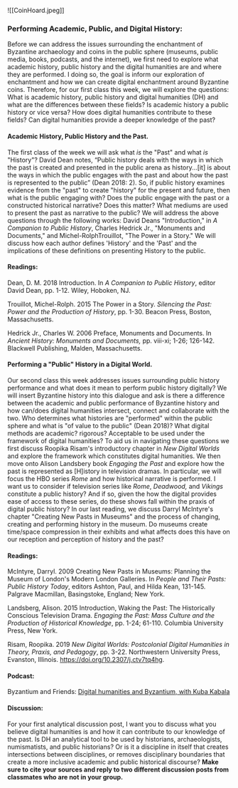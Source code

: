 ![[CoinHoard.jpeg]]

### Performing Academic, Public, and Digital History: 

Before we can address the issues surrounding the enchantment of Byzantine archaeology and coins in the public sphere (museums, public media, books, podcasts, and the internet), we first need to explore what academic history, public history and the digital humanities are and where they are performed. I doing so, the goal is inform our exploration of enchantment and how we can create digital enchantment around Byzantine coins. Therefore, for our first class this week, we will explore the questions: What is academic history, public history and digital humanities (DH) and what are the differences between these fields? Is academic history a public history or vice versa? How does digital humanities contribute to these fields? Can digital humanities provide a deeper knowledge of the past? 

#### Academic History, Public History and the Past. 

The first class of the week we will ask what *is* the "Past" and what *is* "History"? David Dean notes, “Public history deals with the ways in which the past is created and presented in the public arena as history...[it] is about the ways in which the public engages with the past and about how the past is represented to the public” (Dean 2018: 2). So, if public history examines evidence from the "past" to create "history" for the present and future, then what is the public engaging with? Does the public engage with the past or a constructed historical narrative? Does this matter? What mediums are used to present the past as narrative to the public? We will address the above questions through the following works: David Deans "Introduction," in _A Companion to Public History_, Charles Hedrick Jr., "Monuments and Documents," and Michel-RolphTrouillot, "The Power in a Story."  We will discuss how each author defines 'History' and the 'Past' and the implications of these definitions on presenting History to the public.

#### Readings:

Dean, D. M. 2018   Introduction. In _A Companion to Public History_, editor David Dean, pp. 1-12. Wiley, Hoboken, NJ. 

Trouillot, Michel-Rolph. 2015   The Power in a Story. _Silencing the Past: Power and the Production of History_, pp. 1-30. Beacon Press, Boston, Massachusetts.

Hedrick Jr., Charles W. 2006   Preface, Monuments and Documents. In *Ancient History: Monuments and Documents,* pp. viii-xi; 1-26; 126-142. Blackwell Publishing, Malden, Massachusetts.

#### Performing a "Public" History in a Digital World. 

Our second class this week addresses issues surrounding public history performance and what does it mean to perform public history digitally?  We will insert Byzantine history into this dialogue and ask is there a difference between the academic and public performance of Byzantine history and how can/does digital humanities intersect, connect and collaborate with the two. Who determines what histories are "performed" within the public sphere and what is "of value to the public" (Dean 2018)?  What digital methods are academic? rigorous? Acceptable to be used under the framework of digital humanities? To aid us in navigating these questions we first discuss Roopika Risam's introductory chapter in *New Digital Worlds* and explore the framework which constitutes digital humanities. We then move onto Alison Landsbery book *Engaging the Past* and explore how the past is represented as [H]istory in television dramas. In particular, we will focus the HBO series *Rome* and how historical narrative is performed. I want us to consider if television series like *Rome*, *Deadwood,* and *Vikings* constitute a public history? And if so, given the how the digital provides ease of access to these series, do these shows fall within the praxis of digital public history? In our last reading, we discuss Darryl McIntyre's chapter "Creating New Pasts in Museums" and the process of changing, creating and performing history in the museum. Do museums create time/space compression in their exhibits and what affects does this have on our reception and perception of history and the past? 

#### Readings:

McIntyre, Darryl. 2009   Creating New Pasts in Museums: Planning the Museum of London's Modern London Galleries. In _People and Their Pasts: Public History Today_, editors Ashton, Paul, and Hilda Kean, 131-145. Palgrave Macmillan, Basingstoke, England; New York.

Landsberg, Alison. 2015   Introduction, Waking the Past: The Historically Conscious Television Drama. _Engaging the Past: Mass Culture and the Production of Historical Knowledge_, pp. 1-24; 61-110. Columbia University Press, New York.

Risam, Roopika. 2019   _New Digital Worlds: Postcolonial Digital Humanities in Theory, Praxis, and Pedagogy_, pp. 3-22. Northwestern University Press, Evanston, Illinois. https://doi.org/10.2307/j.ctv7tq4hg.  


#### Podcast:
Byzantium and Friends:  [Digital humanities and Byzantium, with Kuba Kabala](https://byzantiumandfriends.podbean.com/e/23-digital-humanities-and-byzantium-with-kuba-kabala/)

#### Discussion:

For your first analytical discussion post, I want you to discuss what you believe digital humanities is and how it can contribute to our knowledge of the past. Is DH an analytical tool to be used by historians, archaeologists, numismatists, and public historians? Or is it a discipline in itself that creates intersections between disciplines, or removes disciplinary boundaries that create a more inclusive academic and public historical discourse? 
**Make sure to cite your sources and reply to two different discussion posts from classmates who are not in your group.** 
